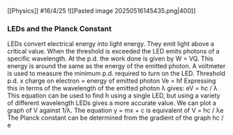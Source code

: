 [[Physics]]
#16/4/25
![[Pasted image 20250516145435.png|400]]
### LEDs and the Planck Constant
LEDs convert electrical energy into light energy. They emit light above a critical value. When the threshold is exceeded the LED emits photons of a specific wavelength. At the p.d. the work done is given by W = VQ. This energy is around the same as the energy of the emitted photon. A voltmeter is used to measure the minimum p.d. required to turn on the LED.
Threshold p.d. x charge on electron = energy of emitted photon 
	Ve = hf
Expressing this in terms of the wavelength of the emitted photon λ gives:
	eV = hc / λ
This equation can be used to find h using a single LED, but using a variety of different wavelength LEDs gives a more accurate value.
We can plot a graph of V against 1/λ. The equation y = mx + c is equivalent of V = hc / λe
The Planck constant can be determined from the gradient of the graph hc / e